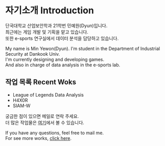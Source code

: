 # 자기소개  Introduction

단국대학교 산업보안학과 21학번 민예원(Dyun)입니다.  
최근에는 게임 개발 및 기획을 맡고 있습니다.  
또한 e-sports 연구실에서 데이터 분석을 담당하고 있습니다.  
  
My name is Min Yewon(Dyun).
I'm student in the Department of Industrial Security at Dankook Univ.  
I'm currently designing and developing games.  
And also in charge of data analysis in the e-sports lab.  
  
  
## 작업 목록  Recent Woks

- League of Legends Data Analysis
- H4X0R
- SIAM-W

궁금한 점이 있으면 메일로 연락 주세요.  
더 많은 작업물은 [여기](/projects/)에서 볼 수 있습니다.  
  
If you have any questions, feel free to mail me.  
For see more works, [click here](/projects/).
